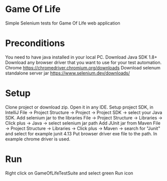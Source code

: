 # Game Of Life
Simple Selenium tests for Game Of Life web application

# Preconditions
You need to have java installed in your local PC. Download Java SDK 1.8+
Download any browser driver that you want to use for your test automation. Chrome https://chromedriver.chromium.org/downloads
Download selenum standalone server jar https://www.selenium.dev/downloads/

# Setup
Clone project or download zip. Open it in any IDE. 
Setup project SDK, in IntelliJ File -> Project Structure -> Project -> Project SDK -> select your Java SDK.
Add selenium jar to the libraries File -> Project Structure -> Libraries -> Click plus -> Java -> select selenium jar path
Add JUnit jar from Maven File -> Project Structure -> Libraries -> Click plus -> Maven -> search for "Junit" and select for example junit 4.13
Put browser driver exe file to the path. In example chrome driver is used.

# Run
Right click on GameOfLifeTestSuite and select green Run icon

